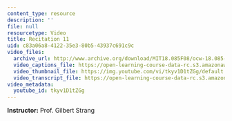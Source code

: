 ```yaml
---
content_type: resource
description: ''
file: null
resourcetype: Video
title: Recitation 11
uid: c83a06a8-4122-35e3-80b5-43937c691c9c
video_files:
  archive_url: http://www.archive.org/download/MIT18.085F08/ocw-18.085-f08-rec11_300k.mp4
  video_captions_file: https://open-learning-course-data-rc.s3.amazonaws.com/18-085-computational-science-and-engineering-i-fall-2008/522ced7bb91355de9ba79af27a082c39_tkyv1D1tZGg.vtt
  video_thumbnail_file: https://img.youtube.com/vi/tkyv1D1tZGg/default.jpg
  video_transcript_file: https://open-learning-course-data-rc.s3.amazonaws.com/18-085-computational-science-and-engineering-i-fall-2008/ea9d39520102ab0594a08de9497006e9_tkyv1D1tZGg.pdf
video_metadata:
  youtube_id: tkyv1D1tZGg
---
```


**Instructor:** Prof. Gilbert Strang
